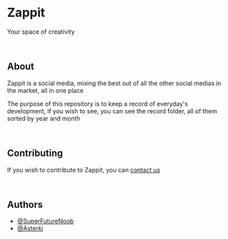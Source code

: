 # Zappit
Your space of creativity

<br />

## About

Zappit is a social media, mixing the best out of all the other social medias in the market, all in one place

The purpose of this repository is to keep a record of everyday's development, if you wish to see, you can see the record folder, all of them sorted by year and month

<br />

## Contributing

If you wish to contribute to Zappit, you can [contact us](mailto:asterki.dev@gmail.com)

<br />

## Authors

- [@SuperFutureNoob](https://www.github.com/SuperFutureNoob)
- [@Asterki](https://www.github.com/Asterki)
